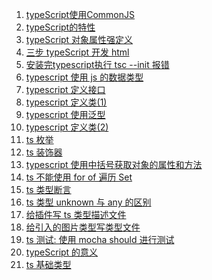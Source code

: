 <!--
 * @Descripttion: ts 文章列表
 * @Author: tom-z(spirit108@foxmail.com)
 * @Date: 2021-03-05 13:58:59
 * @LastEditors: tom-z(spirit108@foxmail.com)
 * @LastEditTime: 2021-03-05 15:34:30
-->
1. [typeScript使用CommonJS](./1903/190301.md)
2. [typeScript的特性](./1905/190501.md)
3. [typeScript 对象属性强定义](./1905/190502.md)
4. [三步 typeScript 开发 html](./2003/200301.md)
5. [安装完typescript执行 tsc --init 报错](./2003/200302.md)
6. [typescript 使用 js 的数据类型](./2003/200303.md)
7. [typescript 定义接口](./2003/200304.md)
8. [typescript 定义类(1)](./2003/200305.md)
9. [typescript 使用泛型](./2003/200306.md)
10. [typescript 定义类(2)](./2004/200401.md)
11. [ts 枚举](./2004/200402.md)
12. [ts 装饰器](./2004/200403.md)
13. [typescript 使用中括号获取对象的属性和方法](./2004/200404.md)
14. [ts 不能使用 for of 遍历 Set](./2005/200501.md)
15. [ts 类型断言](./2005/200502.md)
16. [ts 类型 unknown 与 any 的区别](./2005/200503.md)
17. [给插件写 ts 类型描述文件](./2010/201001.md)
18. [给引入的图片类型写类型文件](./2012/201201.md)
19. [ts 测试: 使用 mocha should 进行测试](./2101/210101.md)
20. [typeScript 的意义](./2103/210301.md)
21. [ts 基础类型](./2103/210302.md)